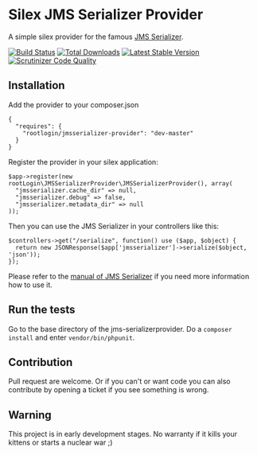Silex JMS Serializer Provider
=============================

A simple silex provider for the famous [JMS Serializer](http://jmsyst.com/libs/serializer).

[![Build Status](https://api.travis-ci.org/chrootLogin/jmsserializer-provider.png?branch=master)](https://travis-ci.org/chrootLogin/jmsserializer-provider)
[![Total Downloads](https://poser.pugx.org/rootlogin/jmsserializer-provider/downloads.png)](https://packagist.org/packages/rootlogin/jmsserializer-provider)
[![Latest Stable Version](https://poser.pugx.org/rootlogin/jmsserializer-provider/v/stable.png)](https://packagist.org/packages/rootlogin/jmsserializer-provider)
[![Scrutinizer Code Quality](https://scrutinizer-ci.com/g/chrootLogin/jmsserializer-provider/badges/quality-score.png?b=master)](https://scrutinizer-ci.com/g/chrootLogin/jmsserializer-provider/?branch=master)

Installation
------------

Add the provider to your composer.json
``` {.json}
{
  "requires": {
    "rootlogin/jmsserializer-provider": "dev-master"
  }
}
```

Register the provider in your silex application:
``` {.php}
$app->register(new rootLogin\JMSSerializerProvider\JMSSerializerProvider(), array(
  "jmsserializer.cache_dir" => null,
  "jmsserializer.debug" => false,
  "jmsserializer.metadata_dir" => null
));
```

Then you can use the JMS Serializer in your controllers like this:
``` {.php}
$controllers->get("/serialize", function() use ($app, $object) {
  return new JSONResponse($app['jmsserializer']->serialize($object, 'json'));
});
```

Please refer to the [manual of JMS Serializer](http://jmsyst.com/libs/serializer) if you need more information how to use it.

Run the tests
-------------
Go to the base directory of the jms-serializerprovider. Do a `composer install` and enter `vendor/bin/phpunit`.


Contribution
------------
Pull request are welcome. Or if you can't or want code you can also contribute by opening a ticket if you see something is wrong.

Warning
-------
This project is in early development stages. No warranty if it kills your kittens or starts a nuclear war ;)
